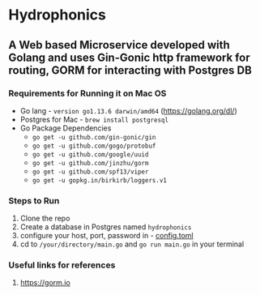 Hydrophonics
===========
## A Web based Microservice developed with Golang and  uses Gin-Gonic http framework for routing, GORM for interacting with Postgres DB

### Requirements for Running it on Mac OS
* Go lang - `version go1.13.6 darwin/amd64` (https://golang.org/dl/)
* Postgres for Mac - `brew install postgresql`
* Go Package Dependencies 
	* `go get -u github.com/gin-gonic/gin`
	* `go get -u github.com/gogo/protobuf`
	* `go get -u github.com/google/uuid`
	* `go get -u github.com/jinzhu/gorm`
	* `go get -u github.com/spf13/viper`
	* `go get -u gopkg.in/birkirb/loggers.v1`

### Steps to Run 
1. Clone the repo 
2. Create a database in Postgres named `hydrophonics`
3. configure your host, port, password in - [config.toml](hack/config/config.toml)
3. cd to `/your/directory/main.go` and `go run main.go` in your terminal

### Useful links for references
1. https://gorm.io

